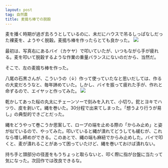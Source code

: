 ```yaml
---
layout: post
tag: 自然農
title: 麦搗ち棒での脱穀
---
```

麦を播く時期が過ぎ去ろうとしているのに、未だにハウスで吊るしっぱなしだった裸麦を、ようやく脱穀。麦搗ち棒を作ったらとても良かった。
<img src="https://c2.staticflickr.com/6/5707/31125507822_25959f24aa.jpg" />

最初は、写真右にあるバイ（カケヤ）で叩いていたが、いつもながら手が疲れる。麦を叩いて脱穀するような作業の重量バランスにないのだから、当然だ。

そこで、左の麦搗ち棒を作った。

八尾の石黒さんが、こういうの（↓）作って使っていたなと思いだしては、作るの大変だろうなと、毎年諦めていた。しかし、バイを振って疲れた手が、作れと命ずるので、エイヤッと作ってみた。
<img src="https://c2.staticflickr.com/6/5494/10688841756_5fd89693cd_m.jpg" />

乾かしてあった桜の丸太にチェーンソーで刻みを入れて、小切り。鉈とヨキでハツり、皮を剥いて。縄を巻いた。30分程で出来てしまった。「想うより行うが易し」の典型的できごとだった。

縄をどうやって巻こうか思案して、ロープの端を止める際の「からみ止め」と姿が似ているので、やってみた。叩いていると縄が潰れてどうしても緩むが、これなら増し締めができる。このあとで、縄の端も麻紐でからみ止めした。バイで叩くと、麦が潰れることがあって困っていたけど、縄を巻いておけば潰れない。

持ち手と頭部分の径差をもうちょっと取らないと、叩く際に指が台盤に当たって気になった。次回作では改良できるな。

